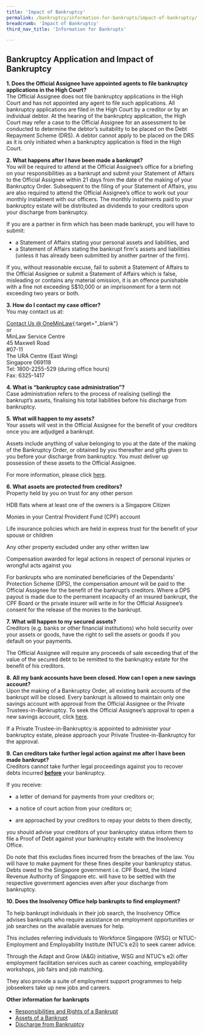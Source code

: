 ```yaml
---
title: 'Impact of Bankruptcy'
permalink: /bankruptcy/information-for-bankrupts/impact-of-bankruptcy/
breadcrumb: 'Impact of Bankruptcy'
third_nav_title: 'Information for Bankrupts'

---
```


Bankruptcy Application and Impact of Bankruptcy
---
<b> 1. Does the Official Assignee have appointed agents to file bankruptcy applications in the High Court?</b> <br>
The Official Assignee does not file bankruptcy applications in the High Court and has not appointed any agent to file such applications. All bankruptcy applications are filed in the High Court by a creditor or by an individual debtor. At the hearing of the bankruptcy application, the High Court may refer a case to the Official Assignee for an assessment to be conducted to determine the debtor’s suitability to be placed on the Debt Repayment Scheme (DRS). A debtor cannot apply to be placed on the DRS as it is only initiated when a bankruptcy application is filed in the High Court.<br>

<b> 2. What happens after I have been made a bankrupt? </b> <br>
You will be required to attend at the Official Assignee’s office for a briefing on your responsibilities as a bankrupt and submit your Statement of Affairs to the Official Assignee within 21 days from the date of the making of your Bankruptcy Order. Subsequent to the filing of your Statement of Affairs, you are also required to attend the Official Assignee’s office to work out your monthly instalment with our officers. The monthly instalments paid to your bankruptcy estate will be distributed as dividends to your creditors upon your discharge from bankruptcy.

If you are a partner in firm which has been made bankrupt, you will have to submit:


* a Statement of Affairs stating your personal assets and liabilities, and  <br>
* a Statement of Affairs stating the bankrupt firm's assets and liabilities (unless it has already been submitted by another partner of the firm).  <br>
 
If you, without reasonable excuse, fail to submit a Statement of Affairs to the Official Assignee or submit a Statement of Affairs which is false, misleading or contains any material omission, it is an offence punishable with a fine not exceeding S$10,000 or an imprisonment for a term not exceeding two years or both.  <br>

 

<b> 3. How do I contact my case officer? </b>  <br>
You may contact us at:  <br>

[Contact Us @ OneMinLaw](https://www.mlaw.gov.sg/eservices/enquiry/){:target="_blank"} <br>
or  <br>
MinLaw Service Centre  <br>
45 Maxwell Road  <br>
#07-11  <br>
The URA Centre (East Wing)  <br>
Singapore 069118  <br>
Tel: 1800-2255-529 (during office hours)  <br>
Fax: 6325-1417  <br>
 

<b> 4. What is “bankruptcy case administration”? </b>  <br>
Case administration refers to the process of realising (selling) the bankrupt’s assets, finalising his total liabilities before his discharge from bankruptcy.  <br>

<b> 5. What will happen to my assets? </b>  <br>
Your assets will vest in the Official Assignee for the benefit of your creditors once you are adjudged a bankrupt.  <br>


Assets include anything of value belonging to you at the date of the making of the Bankruptcy Order, or obtained by you thereafter and gifts given to you before your discharge from bankruptcy. You must deliver up possession of these assets to the Official Assignee.  <br>


For more information, please click [here](/bankruptcy/information-for-bankrupts/assets-of-a-bankrupt/).  <br>

 

<b> 6. What assets are protected from creditors? </b>  <br>
Property held by you on trust for any other person  <br>

 

HDB flats where at least one of the owners is a Singapore Citizen  <br>

 

Monies in your Central Provident Fund (CPF) account  <br>

 

Life insurance policies which are held in express trust for the benefit of your spouse or children  <br>

 

Any other property excluded under any other written law  <br>

 

Compensation awarded for legal actions in respect of personal injuries or wrongful acts against you  <br>

 

For bankrupts who are nominated beneficiaries of the Dependants’ Protection Scheme (DPS), the compensation amount will be paid to the Official Assignee for the benefit of the bankrupt’s creditors. Where a DPS payout is made due to the permanent incapacity of an insured bankrupt, the CPF Board or the private insurer will write in for the Official Assignee’s consent for the release of the monies to the bankrupt.  <br>

 

 

<b> 7. What will happen to my secured assets? </b>  <br>
Creditors (e.g. banks or other financial institutions) who hold security over your assets or goods, have the right to sell the assets or goods if you default on your payments.  <br>



The Official Assignee will require any proceeds of sale exceeding that of the value of the secured debt to be remitted to the bankruptcy estate for the benefit of his creditors.  <br>

 
<b> 8. All my bank accounts have been closed. How can I open a new savings account?</b>  <br>
Upon the making of a Bankruptcy Order, all existing bank accounts of the bankrupt will be closed. Every bankrupt is allowed to maintain only one savings account with approval from the Official Assignee or the Private Trustees-in-Bankruptcy. To seek the Official Assignee’s approval to open a new savings account, click [here](/files/BankApplication.pdf/).
<br>

If a Private Trustee-in-Bankruptcy is appointed to administer your bankruptcy estate, please approach your Private Trustee-in-Bankruptcy for the approval.<br>

<b> 9. Can creditors take further legal action against me after I have been made bankrupt? </b>  <br>
Creditors cannot take further legal proceedings against you to recover debts incurred <b><u>before</u></b> your bankruptcy.  <br>
 
If you receive:  <br>

- a letter of demand for payments from your creditors or;  <br>

- a notice of court action from your creditors or;  <br>

- are approached by your creditors to repay your debts to them directly,  <br>

 
you should advise your creditors of your bankruptcy status inform them to file a Proof of Debt against your bankruptcy estate with the Insolvency Office.  <br>

 
 Do note that this excludes fines incurred from the breaches of the law. You will have to make payment for these fines despite your bankruptcy status. Debts owed to the Singapore government i.e. CPF Board, the Inland Revenue Authority of Singapore etc. will have to be settled with the respective government agencies even after your discharge from bankruptcy.  <br>

 

<b> 10. Does the Insolvency Office help bankrupts to find employment? </b>  <br>

To help bankrupt individuals in their job search, the Insolvency Office advises bankrupts who require assistance on employment opportunities or job searches on the available avenues for help. <br>

This includes referring individuals to Workforce Singapore (WSG) or NTUC-Employment and Employability Institute (NTUC’s e2i) to seek career advice. <br>

Through the Adapt and Grow (A&G) initiative, WSG and NTUC’s e2i offer employment facilitation services such as career coaching, employability workshops, job fairs and job matching. <br>

They also provide a suite of employment support programmes to help jobseekers take up new jobs and careers. <br>

 
<b> Other information for bankrupts </b><br>
* [Responsibilities and Rights of a Bankrupt](/bankruptcy/information-for-bankrupts/impact-of-bankruptcy/responsibilities-and-rights/)
* [Assets of a Bankrupt](/bankruptcy/information-for-bankrupts/assets-of-a-bankrupt/)
* [Discharge from Bankruptcy](/bankruptcy/information-for-bankrupts/discharge-from-bankruptcy/)
